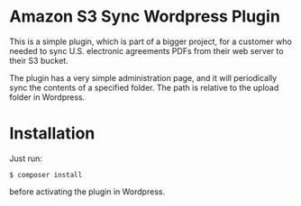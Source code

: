# Amazon S3 Sync Wordpress Plugin
This is a simple plugin, which is part of a bigger project, for a customer who needed to sync U.S. electronic agreements PDFs from their web server to their S3 bucket.

The plugin has a very simple administration page, and it will periodically sync the contents of a specified folder. The path is relative to the upload folder in Wordpress.

# Installation
Just run:

`$ composer install`

before activating the plugin in Wordpress.